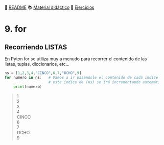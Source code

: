 :page_with_curl: [README](../README.md) :books: [Material didáctico](/documentation/indicedocu.md) :pencil: [Ejercicios](/tests/indicetests.md)


# 9. for 
## Recorriendo LISTAS

En Pyton for se utiliza muy a menudo para recorrer el contenido de las listas, tuplas, diccionarios, etc...

````python
ns = [1,2,3,4,"CINCO",6,7,"OCHO",9]
for numero in ns:   # Vamos a ir pasandole el contenido de cada indice de (ns) a (numero) y no finalizará hasta recorrerlo entero
                    # este indice de (ns) se irá incrementando automáticamente.
    print(numero) 
````

>1  
>2  
>3   
>4  
>CINCO  
>6  
>7  
>OCHO  
>9  
